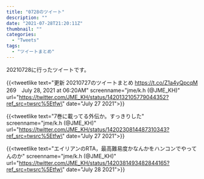 ```yaml
---
title: "0728のツイート"
description: ""
date: "2021-07-28T21:20:11Z"
thumbnail: ""
categories:
  - "Tweets"
tags:
  - "ツイートまとめ"
---
```

20210728に行ったツイートです。
<!--more-->
{{<tweetlike text=\"更新 20210727のツイートまとめ https://t.co/Z1a4yQpcqM 269　July 28, 2021 at 06:20AM\" screenname=\"jme/k.h (@JME_KH)\" url=\"https://twitter.com/JME_KH/status/1420132105779044352?ref_src=twsrc%5Etfw\" date=\"July 27 2021\">}}

{{<tweetlike text=\"7巻に載ってる外伝か。すっきりした\" screenname=\"jme/k.h (@JME_KH)\" url=\"https://twitter.com/JME_KH/status/1420230814487310343?ref_src=twsrc%5Etfw\" date=\"July 27 2021\">}}

{{<tweetlike text=\"エイリアンのRTA，最高難易度かなんかをハンコンでやってんのか\" screenname=\"jme/k.h (@JME_KH)\" url=\"https://twitter.com/JME_KH/status/1420381493482844165?ref_src=twsrc%5Etfw\" date=\"July 28 2021\">}}

